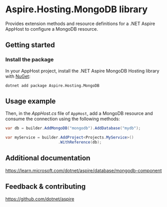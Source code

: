 # Aspire.Hosting.MongoDB library

Provides extension methods and resource definitions for a .NET Aspire AppHost to configure a MongoDB resource.

## Getting started

### Install the package

In your AppHost project, install the .NET Aspire MongoDB Hosting library with [NuGet](https://www.nuget.org):

```dotnetcli
dotnet add package Aspire.Hosting.MongoDB
```

## Usage example

Then, in the _AppHost.cs_ file of `AppHost`, add a MongoDB resource and consume the connection using the following methods:

```csharp
var db = builder.AddMongoDB("mongodb").AddDatabase("mydb");

var myService = builder.AddProject<Projects.MyService>()
                       .WithReference(db);
```

## Additional documentation
https://learn.microsoft.com/dotnet/aspire/database/mongodb-component

## Feedback & contributing

https://github.com/dotnet/aspire
